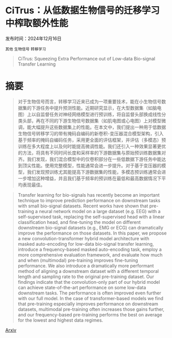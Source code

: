 # CiTrus：从低数据生物信号的迁移学习中榨取额外性能

发布时间：2024年12月16日

`其他` `生物信号` `转移学习`

> CiTrus: Squeezing Extra Performance out of Low-data Bio-signal Transfer Learning

# 摘要

> 对于生物信号而言，转移学习近来已成为一项重要技术，能在小生物信号数据集的下游任务中提升预测性能。近期研究显示，在大型数据集（如脑电图）上以自监督任务对神经网络模型进行预训练，将自监督头部换成线性分类头部，再在不同的下游生物信号数据集（如肌电图或心电图）上对模型微调，能大幅提升这些数据集上的性能。在本文中，我们提出一种用于低数据生物信号转移学习的带有掩码自编码的新卷积-变压器混合模型架构，引入基于频率的掩码自编码任务，采用更全面的评估框架，并评估（多模态）预训练在多大程度上以及何时能提高微调性能。我们还引入一种效果显著更优的方法，将具有不同时间长度和采样率的下游数据集与原始预训练数据集对齐。我们发现，我们混合模型中的仅卷积部分在一些低数据下游任务中能达到顶尖性能。使用完整模型，性能通常会进一步提升。对于基于变压器的模型，我们发现预训练尤其能提高下游数据集的性能，多模态预训练通常会进一步增加这种增益，并且我们基于频率的预训练在最低和最高数据情况下平均表现最佳。

> Transfer learning for bio-signals has recently become an important technique to improve prediction performance on downstream tasks with small bio-signal datasets. Recent works have shown that pre-training a neural network model on a large dataset (e.g. EEG) with a self-supervised task, replacing the self-supervised head with a linear classification head, and fine-tuning the model on different downstream bio-signal datasets (e.g., EMG or ECG) can dramatically improve the performance on those datasets. In this paper, we propose a new convolution-transformer hybrid model architecture with masked auto-encoding for low-data bio-signal transfer learning, introduce a frequency-based masked auto-encoding task, employ a more comprehensive evaluation framework, and evaluate how much and when (multimodal) pre-training improves fine-tuning performance. We also introduce a dramatically more performant method of aligning a downstream dataset with a different temporal length and sampling rate to the original pre-training dataset. Our findings indicate that the convolution-only part of our hybrid model can achieve state-of-the-art performance on some low-data downstream tasks. The performance is often improved even further with our full model. In the case of transformer-based models we find that pre-training especially improves performance on downstream datasets, multimodal pre-training often increases those gains further, and our frequency-based pre-training performs the best on average for the lowest and highest data regimes.

[Arxiv](https://arxiv.org/abs/2412.11695)